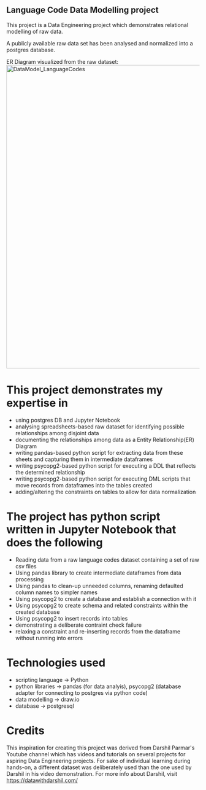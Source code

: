 ## Language Code Data Modelling project

This project is a Data Engineering project which demonstrates relational modelling of raw data.

A publicly available raw data set has been analysed and normalized into a postgres database.


ER Diagram visualized from the raw dataset:
<img width="791" alt="DataModel_LanguageCodes" src="https://github.com/coder-gagan/language-codes-modelling/assets/141386400/77e673a1-f068-465c-8094-f9e4fc650cea">


# This project demonstrates my expertise in
- using postgres DB and Jupyter Notebook
- analysing spreadsheets-based raw dataset for identifying possible relationships among disjoint data
- documenting the relationships among data as a Entity Relationship(ER) Diagram
- writing pandas-based python script for extracting data from these sheets and capturing them in intermediate dataframes
- writing psycopg2-based python script for executing a DDL that reflects the determined relationship
- writing psycopg2-based python script for executing DML scripts that move records from dataframes into the tables created
- adding/altering the constraints on tables to allow for data normalization


# The project has python script written in Jupyter Notebook that does the following
- Reading data from a raw language codes dataset containing a set of raw csv files
- Using pandas library to create intermediate dataframes from data processing
- Using pandas to clean-up unneeded columns, renaming defaulted column names to simpler names
- Using psycopg2 to create a database and establish a connection with it
- Using psycopg2 to create schema and related constraints within the created database
- Using psycopg2 to insert records into tables
- demonstrating a deliberate contraint check failure
- relaxing a constraint and re-inserting records from the dataframe without running into errors


# Technologies used
- scripting language -> Python
- python libraries -> pandas (for data analyis), psycopg2 (database adapter for connecting to postgres via python code)
- data modelling -> draw.io
- database -> postgresql


# Credits
This inspiration for creating this project was derived from Darshil Parmar's Youtube channel which has videos and tutorials on several projects for aspiring Data Engineering projects. For sake of individual learning during hands-on, a different dataset was deliberately used than the one used by Darshil in his video demonstration. For more info about Darshil, visit https://datawithdarshil.com/
